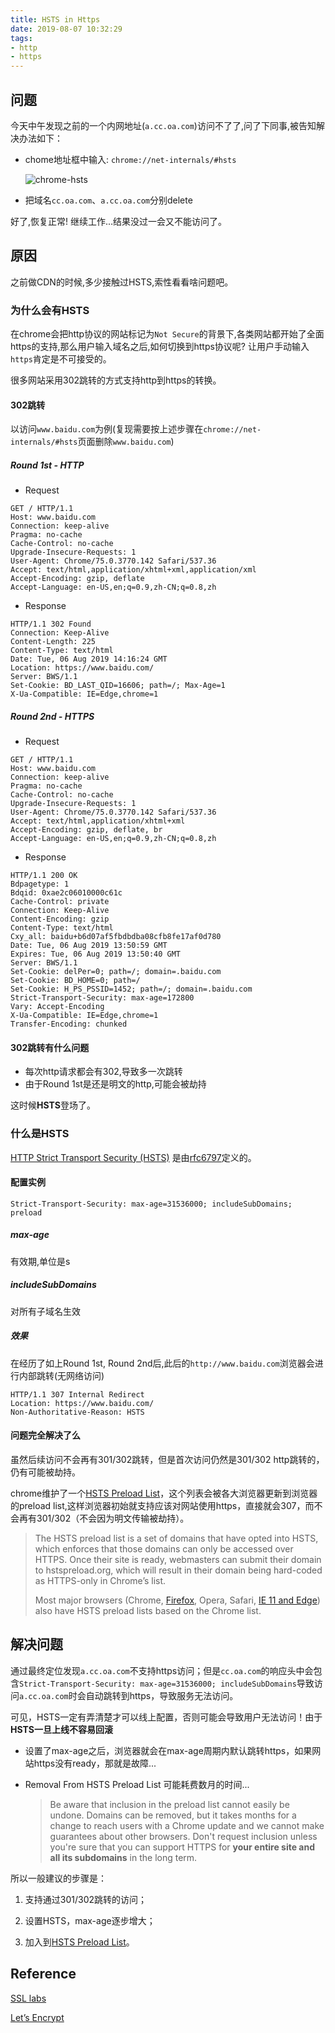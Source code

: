 ```yaml
---
title: HSTS in Https
date: 2019-08-07 10:32:29
tags: 
- http
- https
---
```


## 问题

今天中午发现之前的一个内网地址(`a.cc.oa.com`)访问不了了,问了下同事,被告知解决办法如下：

- chome地址框中输入: `chrome://net-internals/#hsts`

  ![chrome-hsts](http://devops-1255386119.cos.ap-beijing.myqcloud.com/2023-01-13-142125.png)

- 把域名`cc.oa.com`、`a.cc.oa.com`分别delete

好了,恢复正常! 继续工作...结果没过一会又不能访问了。

## 原因

之前做CDN的时候,多少接触过HSTS,索性看看啥问题吧。

### 为什么会有HSTS

在chrome会把http协议的网站标记为`Not Secure`的背景下,各类网站都开始了全面https的支持,那么用户输入域名之后,如何切换到https协议呢? 让用户手动输入`https`肯定是不可接受的。

很多网站采用302跳转的方式支持http到https的转换。

#### 302跳转

以访问`www.baidu.com`为例(复现需要按上述步骤在`chrome://net-internals/#hsts`页面删除`www.baidu.com`)

##### Round 1st - HTTP

- Request

```http
GET / HTTP/1.1
Host: www.baidu.com
Connection: keep-alive
Pragma: no-cache
Cache-Control: no-cache
Upgrade-Insecure-Requests: 1
User-Agent: Chrome/75.0.3770.142 Safari/537.36
Accept: text/html,application/xhtml+xml,application/xml
Accept-Encoding: gzip, deflate
Accept-Language: en-US,en;q=0.9,zh-CN;q=0.8,zh
```

- Response

```http
HTTP/1.1 302 Found
Connection: Keep-Alive
Content-Length: 225
Content-Type: text/html
Date: Tue, 06 Aug 2019 14:16:24 GMT
Location: https://www.baidu.com/
Server: BWS/1.1
Set-Cookie: BD_LAST_QID=16606; path=/; Max-Age=1
X-Ua-Compatible: IE=Edge,chrome=1
```

##### Round 2nd - HTTPS

- Request 

```http
GET / HTTP/1.1
Host: www.baidu.com
Connection: keep-alive
Pragma: no-cache
Cache-Control: no-cache
Upgrade-Insecure-Requests: 1
User-Agent: Chrome/75.0.3770.142 Safari/537.36
Accept: text/html,application/xhtml+xml
Accept-Encoding: gzip, deflate, br
Accept-Language: en-US,en;q=0.9,zh-CN;q=0.8,zh
```

- Response 

```http
HTTP/1.1 200 OK
Bdpagetype: 1
Bdqid: 0xae2c06010000c61c
Cache-Control: private
Connection: Keep-Alive
Content-Encoding: gzip
Content-Type: text/html
Cxy_all: baidu+b6d07af5fbdbdba08cfb8fe17af0d780
Date: Tue, 06 Aug 2019 13:50:59 GMT
Expires: Tue, 06 Aug 2019 13:50:40 GMT
Server: BWS/1.1
Set-Cookie: delPer=0; path=/; domain=.baidu.com
Set-Cookie: BD_HOME=0; path=/
Set-Cookie: H_PS_PSSID=1452; path=/; domain=.baidu.com
Strict-Transport-Security: max-age=172800
Vary: Accept-Encoding
X-Ua-Compatible: IE=Edge,chrome=1
Transfer-Encoding: chunked
```



#### 302跳转有什么问题

- 每次http请求都会有302,导致多一次跳转
- 由于Round 1st是还是明文的http,可能会被劫持

这时候**HSTS**登场了。

### 什么是HSTS

[ HTTP Strict Transport Security (HSTS)](https://tools.ietf.org/html/rfc6797) 是由[rfc6797](https://tools.ietf.org/html/rfc6797)定义的。

#### 配置实例

```http
Strict-Transport-Security: max-age=31536000; includeSubDomains; preload
```

##### max-age 

有效期,单位是s

##### includeSubDomains

对所有子域名生效

##### 效果

在经历了如上Round 1st, Round 2nd后,此后的`http://www.baidu.com`浏览器会进行内部跳转(无网络访问)

```http
HTTP/1.1 307 Internal Redirect
Location: https://www.baidu.com/
Non-Authoritative-Reason: HSTS
```

#### 问题完全解决了么

虽然后续访问不会再有301/302跳转，但是首次访问仍然是301/302 http跳转的，仍有可能被劫持。

chrome维护了一个[HSTS Preload List](https://hstspreload.org/)，这个列表会被各大浏览器更新到浏览器的preload list,这样浏览器初始就支持应该对网站使用https，直接就会307，而不会再有301/302（不会因为明文传输被劫持）。

> The HSTS preload list is a set of domains that have opted into HSTS, which enforces that those domains can only be accessed over HTTPS. Once their site is ready, webmasters can submit their domain to hstspreload.org, which will result in their domain being hard-coded as HTTPS-only in Chrome’s list.
>
> Most major browsers (Chrome, [Firefox](https://blog.mozilla.org/security/2012/11/01/preloading-hsts/), Opera, Safari, [IE 11 and Edge](https://blogs.windows.com/msedgedev/2015/06/09/http-strict-transport-security-comes-to-internet-explorer-11-on-windows-8-1-and-windows-7/)) also have HSTS preload lists based on the Chrome list. 



## 解决问题

通过最终定位发现`a.cc.oa.com`不支持https访问；但是`cc.oa.com`的响应头中会包含`Strict-Transport-Security: max-age=31536000; includeSubDomains`导致访问`a.cc.oa.com`时会自动跳转到https，导致服务无法访问。

可见，HSTS一定有弄清楚才可以线上配置，否则可能会导致用户无法访问！由于**HSTS一旦上线不容易回滚**

- 设置了max-age之后，浏览器就会在max-age周期内默认跳转https，如果网站https没有ready，那就是故障...

- Removal From HSTS Preload List 可能耗费数月的时间...

  > Be aware that inclusion in the preload list cannot easily be undone. Domains can be removed, but it takes months for a change to reach users with a Chrome update and we cannot make guarantees about other browsers. Don't request inclusion unless you're sure that you can support HTTPS for **your entire site and all its subdomains** in the long term.

所以一般建议的步骤是：

1. 支持通过301/302跳转的访问；

2. 设置HSTS，max-age逐步增大；
3. 加入到[HSTS Preload List](https://hstspreload.org/)。

## Reference

[SSL labs](https://www.ssllabs.com/ssltest/)

[Let’s Encrypt](https://letsencrypt.org/)